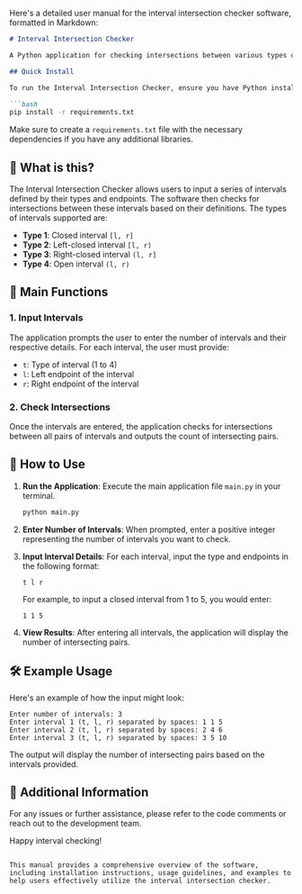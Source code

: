 Here's a detailed user manual for the interval intersection checker software, formatted in Markdown:

```markdown
# Interval Intersection Checker

A Python application for checking intersections between various types of intervals.

## Quick Install

To run the Interval Intersection Checker, ensure you have Python installed on your system. You can install the required dependencies using pip:

```bash
pip install -r requirements.txt
```

Make sure to create a `requirements.txt` file with the necessary dependencies if you have any additional libraries.

## 🤔 What is this?

The Interval Intersection Checker allows users to input a series of intervals defined by their types and endpoints. The software then checks for intersections between these intervals based on their definitions. The types of intervals supported are:

- **Type 1**: Closed interval `[l, r]`
- **Type 2**: Left-closed interval `[l, r)`
- **Type 3**: Right-closed interval `(l, r]`
- **Type 4**: Open interval `(l, r)`

## 📖 Main Functions

### 1. Input Intervals

The application prompts the user to enter the number of intervals and their respective details. For each interval, the user must provide:

- `t`: Type of interval (1 to 4)
- `l`: Left endpoint of the interval
- `r`: Right endpoint of the interval

### 2. Check Intersections

Once the intervals are entered, the application checks for intersections between all pairs of intervals and outputs the count of intersecting pairs.

## 🚀 How to Use

1. **Run the Application**: Execute the main application file `main.py` in your terminal.

   ```bash
   python main.py
   ```

2. **Enter Number of Intervals**: When prompted, enter a positive integer representing the number of intervals you want to check.

3. **Input Interval Details**: For each interval, input the type and endpoints in the following format:

   ```
   t l r
   ```

   For example, to input a closed interval from 1 to 5, you would enter:

   ```
   1 1 5
   ```

4. **View Results**: After entering all intervals, the application will display the number of intersecting pairs.

## 🛠️ Example Usage

Here's an example of how the input might look:

```
Enter number of intervals: 3
Enter interval 1 (t, l, r) separated by spaces: 1 1 5
Enter interval 2 (t, l, r) separated by spaces: 2 4 6
Enter interval 3 (t, l, r) separated by spaces: 3 5 10
```

The output will display the number of intersecting pairs based on the intervals provided.

## 📄 Additional Information

For any issues or further assistance, please refer to the code comments or reach out to the development team.

Happy interval checking!
```

This manual provides a comprehensive overview of the software, including installation instructions, usage guidelines, and examples to help users effectively utilize the interval intersection checker.